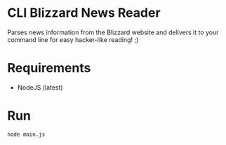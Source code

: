 # CLI Blizzard News Reader
Parses news information from the Blizzard website and 
delivers it to your command line for easy hacker-like reading! ;) 

# Requirements
* NodeJS (latest)

# Run
`node main.js`